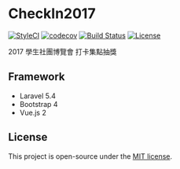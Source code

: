 # CheckIn2017
[![StyleCI](https://styleci.io/repos/96743786/shield)](https://styleci.io/repos/96743786)
[![codecov](https://codecov.io/gh/HackerSir/CheckIn2017/branch/master/graph/badge.svg)](https://codecov.io/gh/HackerSir/CheckIn2017)
[![Build Status](https://travis-ci.org/HackerSir/CheckIn2017.svg)](https://travis-ci.org/HackerSir/CheckIn2017)
[![License](https://img.shields.io/github/license/HackerSir/CheckIn2017.svg)](https://raw.githubusercontent.com/HackerSir/CheckIn2017/master/LICENSE)

2017 學生社團博覽會 打卡集點抽獎

## Framework
- Laravel 5.4
- Bootstrap 4
- Vue.js 2

## License
This project is open-source under the [MIT license](http://opensource.org/licenses/MIT).
